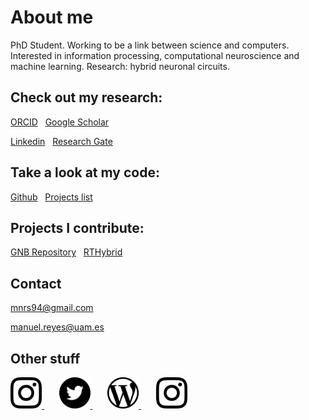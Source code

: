 # About me

PhD Student. Working to be a link between science and computers. Interested in information processing, computational neuroscience and machine learning. Research: hybrid neuronal circuits.

## Check out my research:

<a href="https://orcid.org/0000-0003-2909-4664" class="button">ORCID</a>&nbsp;&nbsp;
<a href="https://scholar.google.es/citations?user=JlKzj1cAAAAJ" class="button">Google Scholar</a>

<a href="https://linkedin.com/in/manuelrs/" class="button">Linkedin</a>&nbsp;&nbsp;
<a href="https://www.researchgate.net/profile/Manuel_Reyes-Sanchez" class="button">Research Gate</a>

## Take a look at my code:

<a href="https://github.com/manurs" class="button">Github</a>&nbsp;&nbsp;
<a href="https://manurs.github.io/code/" class="button">Projects list</a>

## Projects I contribute:

<a href="https://github.com/GNB-UAM" class="button">GNB Repository</a>&nbsp;&nbsp;
<a href="https://github.com/GNB-UAM/RTHybrid" class="button">RTHybrid</a>

## Contact

mnrs94@gmail.com

manuel.reyes@uam.es

## Other stuff

<a target="_blank" rel="noopener noreferrer" href="https://instagram.com/manuscritor/"> <img src="/resources/ig.png" width="50" height="50"> </a>&nbsp;&nbsp;&nbsp;&nbsp;&nbsp;
<a target="_blank" rel="noopener noreferrer" href="https://twitter.com/manuscritor/"> <img src="/resources/tw.png" width="50" height="50"> </a>&nbsp;&nbsp;&nbsp;&nbsp;&nbsp;
<a target="_blank" rel="noopener noreferrer" href="https://disquisicionesnocturnas.wordpress.com/"> <img src="/resources/wp.png" width="50" height="50"> </a>&nbsp;&nbsp;&nbsp;&nbsp;&nbsp;
<a target="_blank" rel="noopener noreferrer" href="https://instagram.com/supazum/"> <img src="/resources/ig.png" width="50" height="50"> </a>
